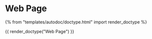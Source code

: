 # Web Page

{% from "templates/autodoc/doctype.html" import render_doctype %}

{{ render_doctype("Web Page") }}

<!-- jinja --><!-- static -->
